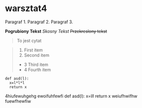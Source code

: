 # warsztat4

Paragraf 1.
Paragraf 2.
Paragraf 3.

**Pogrubiony Tekst**
*Skosny Tekst*
~~Przekreslony tekst~~
> To jest cytat

> 1. First item
> 2. Second item
> - 3 Third item
> - 4 Fourth item

    def asd(l):
      x=l*l*l
      return x
      
4hiufewuhgehg
ewoifuhfewfi
        def asd(l):
      x=l*l*l
      return x
weiufhwifhw
fuewfhewfiw

